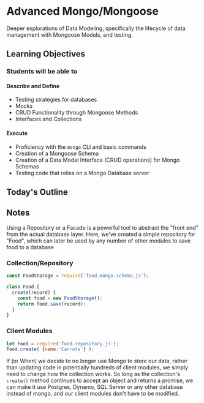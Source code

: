 # Advanced Mongo/Mongoose

Deeper explorations of Data Modeling, specifically the lifecycle of data management with Mongoose Models, and testing.

## Learning Objectives

### Students will be able to

#### Describe and Define

- Testing strategies for databases
- Mocks
- CRUD Functionality through Mongoose Methods
- Interfaces and Collections

#### Execute

- Proficiency with the `mongo` CLI and basic commands
- Creation of a Mongoose Schema
- Creation of a Data Model Interface (CRUD operations) for Mongo Schemas
- Testing code that relies on a Mongo Database server

## Today's Outline

## Notes

Using a Repository or a Facade is a powerful tool to abstract the "front end" from the actual database layer. Here, we've created a simple repository for "Food", which can later be used by any number of other modules to save food to a database

### Collection/Repository

   ```javascript
   const FoodStorage = require('food.mongo.schema.js');

   class Food {
     create(record) {
       const food = new FoodStorage();
       return food.save(record);
     }
   }
   ```

### Client Modules

   ```javascript
   let Food = require('food.repository.js');
   Food.create( {name:'Carrots'} );
   ```

If (or When) we decide to no longer use Mongo to store our data, rather than updating code in potentially hundreds of client modules, we simply need to change how the collection works. So long as the collection's `create()` method continues to accept an object and returns a promise, we can make it use Postgres, Dynamo, SQL Server or any other database instead of mongo, and our client modules don't have to be modified.
